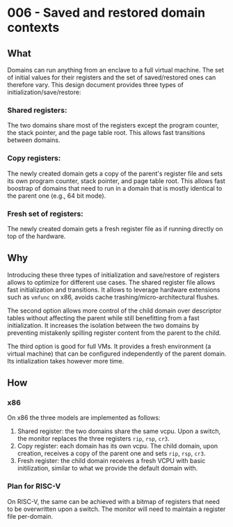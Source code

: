 # 006 - Saved and restored domain contexts

## What

Domains can run anything from an enclave to a full virtual machine.
The set of initial values for their registers and the set of saved/restored ones can therefore vary.
This design document provides three types of initialization/save/restore:

### Shared registers:

The two domains share most of the registers except the program counter, the stack pointer, and the page table root.
This allows fast transitions between domains.

### Copy registers:

The newly created domain gets a copy of the parent's register file and sets its own program counter, stack pointer, and page table root.
This allows fast boostrap of domains that need to run in a domain that is mostly identical to the parent one (e.g., 64 bit mode).

### Fresh set of registers:

The newly created domain gets a fresh register file as if running directly on top of the hardware.

## Why

Introducing these three types of initialization and save/restore of registers allows to optimize for different use cases.
The shared register file allows fast initialization and transitions.
It allows to leverage hardware extensions such as `vmfunc` on x86, avoids cache trashing/micro-architectural flushes.

The second option allows more control of the child domain over descriptor tables without affecting the parent while still benefitting from a fast initialization.
It increases the isolation between the two domains by preventing mistakenly spilling register content from the parent to the child.

The third option is good for full VMs. It provides a fresh environment (a virtual machine) that can be configured independently of the parent domain.
Its intialization takes however more time.

## How

### x86

On x86 the three models are implemented as follows:

1. Shared register: the two domains share the same vcpu. Upon a switch, the monitor replaces the three registers `rip`, `rsp`, `cr3`.
2. Copy register: each domain has its own vcpu. The child domain, upon creation, receives a copy of the parent one and sets `rip`, `rsp`, `cr3`.
3. Fresh register: the child domain receives a fresh VCPU with basic initilization, similar to what we provide the default domain with.

### Plan for RISC-V

On RISC-V, the same can be achieved with a bitmap of registers that need to be overwritten upon a switch.
The monitor will need to maintain a register file per-domain.
